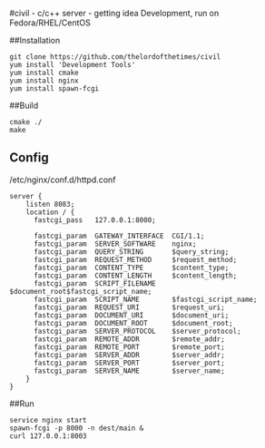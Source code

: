 #civil - c/c++ server - getting idea
Development, run on Fedora/RHEL/CentOS

##Installation

    git clone https://github.com/thelordofthetimes/civil
    yum install 'Development Tools'
    yum install cmake
    yum install nginx
    yum install spawn-fcgi    

##Build

    cmake ./
    make

## Config
/etc/nginx/conf.d/httpd.conf

    server {
        listen 8083;
        location / {
          fastcgi_pass   127.0.0.1:8000;

          fastcgi_param  GATEWAY_INTERFACE  CGI/1.1;
          fastcgi_param  SERVER_SOFTWARE    nginx;
          fastcgi_param  QUERY_STRING       $query_string;
          fastcgi_param  REQUEST_METHOD     $request_method;
          fastcgi_param  CONTENT_TYPE       $content_type;
          fastcgi_param  CONTENT_LENGTH     $content_length;
          fastcgi_param  SCRIPT_FILENAME    $document_root$fastcgi_script_name;
          fastcgi_param  SCRIPT_NAME        $fastcgi_script_name;
          fastcgi_param  REQUEST_URI        $request_uri;
          fastcgi_param  DOCUMENT_URI       $document_uri;
          fastcgi_param  DOCUMENT_ROOT      $document_root;
          fastcgi_param  SERVER_PROTOCOL    $server_protocol;
          fastcgi_param  REMOTE_ADDR        $remote_addr;
          fastcgi_param  REMOTE_PORT        $remote_port;
          fastcgi_param  SERVER_ADDR        $server_addr;
          fastcgi_param  SERVER_PORT        $server_port;
          fastcgi_param  SERVER_NAME        $server_name;
        }   
    }    

##Run    

    service nginx start
    spawn-fcgi -p 8000 -n dest/main &  
    curl 127.0.0.1:8003